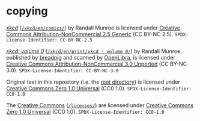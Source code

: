<!-- SPDX-License-Identifier: CC0-1.0 -->
# copying

[_xkcd_][1] ([`/xkcd/en/comics/`][2]) by Randall Munroe is licensed under [Creative Commons Attribution-NonCommercial 2.5 Generic][3] (CC BY-NC 2.5). `SPDX-License-Identifier: CC-BY-NC-2.5`

[_xkcd: volume 0_][4] ([`/xkcd/en/print/xkcd - volume 0/`][5]) by Randall Munroe, published by [breadpig][6] and scanned by [OpenLibra][7], is licensed under [Creative Commons Attribution-NonCommercial 3.0 Unported][8] (CC BY-NC 3.0). `SPDX-License-Identifier: CC-BY-NC-3.0`

Original text in this repository (i.e. the [root directory][9]) is licensed under [Creative Commons Zero 1.0 Universal][10] (CC0 1.0). `SPDX-License-Identifier: CC0-1.0`

The [Creative Commons][9] ([`/licenses/`][12]) are licensed under [Creative Commons Zero 1.0 Universal][10] (CC0 1.0). `SPDX-License-Identifier: CC0-1.0`

[1]:  <https://xkcd.com/>
[2]:  <./xkcd/en/comics/>
[3]:  <https://creativecommons.org/licenses/by-nc/2.5/>
[4]:  <https://openlibrary.org/works/OL17379456W/xkcd?edition=key:/books/OL25958867M/>
[5]:  <./xkcd/en/print/xkcd - volume 0/>
[6]:  <https://breadpig.myshopify.com/>
[7]:  <https://openlibra.com/en/book/xkcd-volume-0/>
[8]:  <https://creativecommons.org/licenses/by-nc/3.0/>
[9]:  <./>
[10]: <https://creativecommons.org/publicdomain/zero/1.0/>
[11]: <https://creativecommons.org/>
[12]: <./licenses/>
